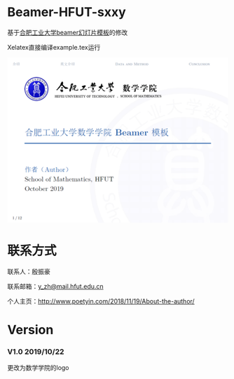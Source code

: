 # Beamer-HFUT-sxxy
基于[合肥工业大学beamer幻灯片模板](https://github.com/sxhfut/Beamer-HFUT)的修改

Xelatex直接编译example.tex运行

![image](https://github.com/LaureatePoet/Beamer-HFUT-sxxy/blob/master/images/Beamer-HFUT-sxxy.png)

# 联系方式
联系人：殷振豪

联系邮箱：[y_zh@mail.hfut.edu.cn](mailto:y_zh@mail.hfut.edu.cn)

个人主页：http://www.poetyin.com/2018/11/19/About-the-author/

# Version

### V1.0 2019/10/22

更改为数学学院的logo